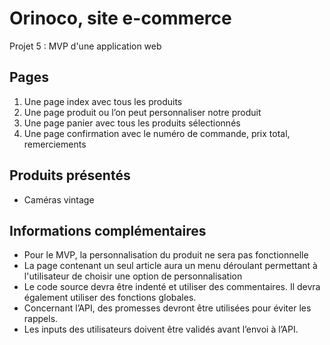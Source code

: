 # Orinoco, site e-commerce
Projet 5 : MVP d'une application web

## Pages

1. Une page index avec tous les produits
2. Une page produit ou l’on peut personnaliser notre produit
3. Une page panier avec tous les produits sélectionnés
4. Une page confirmation avec le numéro de commande, prix total, remerciements

## Produits présentés

- Caméras vintage

## Informations complémentaires

- Pour le MVP, la personnalisation du produit ne sera pas fonctionnelle
- La page contenant un seul article aura un menu déroulant permettant à l'utilisateur de choisir une option de personnalisation
- Le code source devra être indenté et utiliser des commentaires. Il devra également utiliser des fonctions globales.
- Concernant l’API, des promesses devront être utilisées pour éviter les rappels.
- Les inputs des utilisateurs doivent être validés avant l’envoi à l’API.






